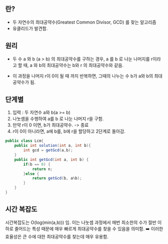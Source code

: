 
## 란?

* 두 자연수의 최대공약수(Greatest Common Divisor, GCD) 를 찾는 알고리즘
* 유클리드가 발견함.


## 원리

* 두 수 a 와 b (a > b) 의 최대공약수를 구하는 경우, a 를 b 로 나눈 나머지를 r이라고 할 때, a 와 b의 최대공약수는 b와 r 의 최대공약수와 같음.

* 이 과정을 나머지 r이 0이 될 때 까지 반복하면, 그때의 나누는 수 b가 a와 b의 최대공약수가 됨.


## 단계별

1. 입력 : 두 자연수 a와 b(a >= b)
2. 나눗셈을 수행하여 a를 b 로 나눈 나머지 r을 구함.
3. 만약 r이 0 이면, b가 최대공약수. -> 종료
4. r이 0이 아니라면, a에 b를, b에 r을 할당하고 2단계로 돌아감.



```java
public class Lcm{
	public int solution(int a, int b){
		int gcd = getGcd(a,b);
	}
	public int getGcd(int a, int b) {
		if(b == 0) {
			return n;
		}else {
			return getGcd(b, a%b);
		}
	}
}
```

## 시간 복잡도

시간복잡도는 O(log(min(a,b))) 임. 이는 나눗셈 과정에서 매번 최소한의 수가 절반 이하로 줄어드는 특성 때문에 매우 빠르게 최대공약수를 찾을 수 있음을 의미함. ➡️ 이러한 효율성은 큰 수에 대한 최대공약수를 찾는데 매우 유용함.